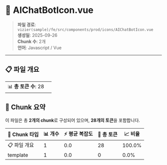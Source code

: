 # 📄 AIChatBotIcon.vue

> **파일 경로**: `vizier(sample)/fe/src/components/prod/icons/AIChatBotIcon.vue`  
> **생성일**: 2025-09-26  
> **Chunk 수**: 2개  
> **언어**: Javascript / Vue
---


## 📋 파일 개요

| | |
|--|--|
| 📊 **총 토큰 수**: 28 |  |






## 🧩 Chunk 요약

이 파일은 총 **2개의 chunk**로 구성되어 있으며, **28개의 토큰**을 포함합니다.

| 🧩 Chunk 타입 | 📊 개수 | ⚡ 평균 복잡도 | 📝 총 토큰 | 📈 비율 |
|---------------|--------|-------------|----------|--------|
| 📋 파일 개요 | 1 | 0.0 | 28 | 100.0% |
| template | 1 | 0.0 | 0 | 0.0% |

